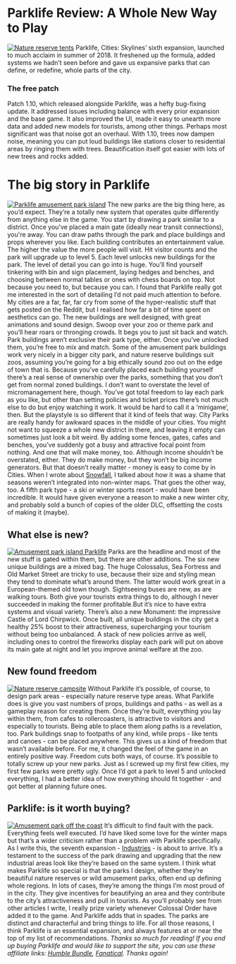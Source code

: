 # Parklife Review: A Whole New Way to Play

[![Nature reserve tents](https://www.lovecitiesskylines.com/wp-content/uploads/2018/10/nature-reserve-tents.jpg)](https://www.lovecitiesskylines.com/wp-content/uploads/2018/10/nature-reserve-tents.jpg)
Parklife, Cities: Skylines’ sixth expansion, launched to much acclaim in summer of 2018. It freshened up the formula, added systems we hadn’t seen before and gave us expansive parks that can define, or redefine, whole parts of the city.
### The free patch


Patch 1.10, which released alongside Parklife, was a hefty bug-fixing update. It addressed issues including balance with every prior expansion and the base game. It also improved the UI, made it easy to unearth more data and added new models for tourists, among other things.
Perhaps most significant was that noise got an overhaul. With 1.10, trees now dampen noise, meaning you can put loud buildings like stations closer to residential areas by ringing them with trees. Beautification itself got easier with lots of new trees and rocks added.
# The big story in Parklife


[![Parklife amusement park island](https://www.lovecitiesskylines.com/wp-content/uploads/2018/10/amusement-park-island-night.jpg)](https://www.lovecitiesskylines.com/wp-content/uploads/2018/10/amusement-park-island-night.jpg)
The new parks are the big thing here, as you’d expect. They’re a totally new system that operates quite differently from anything else in the game. You start by drawing a park similar to a district. Once you’ve placed a main gate (ideally near transit connections), you're away. You can draw paths through the park and place buildings and props wherever you like. 
Each building contributes an entertainment value. The higher the value the more people will visit. Hit visitor counts and the park will upgrade up to level 5. Each level unlocks new buildings for the park.
The level of detail you can go into is huge. You’ll find yourself tinkering with bin and sign placement, laying hedges and benches, and choosing between normal tables or ones with chess boards on top. Not because you need to, but because you can.
I found that Parklife really got me interested in the sort of detailing I’d not paid much attention to before. My cities are a far, far, far cry from some of the hyper-realistic stuff that gets posted on the Reddit, but I realised how far a bit of time spent on aesthetics can go.
The new buildings are well designed, with great animations and sound design. Swoop over your zoo or theme park and you’ll hear roars or thronging crowds. It begs you to just sit back and watch.
Park buildings aren’t exclusive their park type, either. Once you’ve unlocked them, you’re free to mix and match. Some of the amusement park buildings work very nicely in a bigger city park, and nature reserve buildings suit zoos, assuming you’re going for a big ethically sound zoo out on the edge of town that is.
Because you’ve carefully placed each building yourself there’s a real sense of ownership over the parks, something that you don’t get from normal zoned buildings.
I don’t want to overstate the level of micromanagement here, though. You’ve got total freedom to lay each park as you like, but other than setting policies and ticket prices there’s not much else to do but enjoy watching it work. It would be hard to call it a ‘minigame’, then. But the playstyle is so different that it kind of feels that way.
City Parks are really handy for awkward spaces in the middle of your cities. You might not want to squeeze a whole new district in there, and leaving it empty can sometimes just look a bit weird. By adding some fences, gates, cafes and benches, you’ve suddenly got a busy and attractive focal point from nothing. And one that will make money, too.
Although income shouldn’t be overstated, either. They do make money, but they won’t be big income generators. But that doesn’t really matter - money is easy to come by in Cities.
When I wrote about [Snowfall](https://www.lovecitiesskylines.com/snowfall-2018-review-worth-it/), I talked about how it was a shame that seasons weren’t integrated into non-winter maps. That goes the other way, too. A fifth park type - a ski or winter sports resort - would have been incredible. It would have given everyone a reason to make a new winter city, and probably sold a bunch of copies of the older DLC, offsetting the costs of making it (maybe).
## What else is new?


[![Amusement park island Parklife](https://www.lovecitiesskylines.com/wp-content/uploads/2018/10/amusement-park-island-day.jpg)](https://www.lovecitiesskylines.com/wp-content/uploads/2018/10/amusement-park-island-day.jpg)
Parks are the headline and most of the new stuff is gated within them, but there are other additions. The six new unique buildings are a mixed bag. The huge Colossalus, Sea Fortress and Old Market Street are tricky to use, because their size and styling mean they tend to dominate what’s around them. The latter would work great in a European-themed old town though.
Sightseeing buses are new, as are walking tours. Both give your tourists extra things to do, although I never succeeded in making the former profitable.But it’s nice to have extra systems and visual variety.
There’s also a new Monument: the impressive Castle of Lord Chirpwick. Once built, all unique buildings in the city get a healthy 25% boost to their attractiveness, supercharging your tourism without being too unbalanced.
A stack of new policies arrive as well, including ones to control the fireworks display each park will put on above its main gate at night and let you improve animal welfare at the zoo.
## New found freedom


[![Nature reserve campsite](https://www.lovecitiesskylines.com/wp-content/uploads/2018/10/nature-reserve-campsite.jpg)](https://www.lovecitiesskylines.com/wp-content/uploads/2018/10/nature-reserve-campsite.jpg)
Without Parklife it’s possible, of course, to design park areas - especially nature reserve type areas. What Parklife does is give you vast numbers of props, buildings and paths - as well as a gameplay reason for creating them.
Once they’re built, everything you lay within them, from cafes to rollercoasters, is attractive to visitors and especially to tourists. 
Being able to place them along paths is a revelation, too. Park buildings snap to footpaths of any kind, while props - like tents and canoes - can be placed anywhere. This gives us a kind of freedom that wasn’t available before. For me, it changed the feel of the game in an entirely positive way.
Freedom cuts both ways, of course. It’s possible to totally screw up your new parks. Just as I screwed up my first few cities, my first few parks were pretty ugly. Once I’d got a park to level 5 and unlocked everything, I had a better idea of how everything should fit together - and got better at planning future ones.
## Parklife: is it worth buying?


[![Amusement park off the coast](https://www.lovecitiesskylines.com/wp-content/uploads/2018/10/amusement-park-offshore.jpg)](https://www.lovecitiesskylines.com/wp-content/uploads/2018/10/amusement-park-offshore.jpg)
It’s difficult to find fault with the pack. Everything feels well executed. I’d have liked some love for the winter maps but that’s a wider criticism rather than a problem with Parklife specifically.
As I write this, the seventh expansion - [Industries](https://www.lovecitiesskylines.com/industries-expansion-preview/) - is about to arrive. It’s a testament to the success of the park drawing and upgrading that the new industrial areas look like they’re based on the same system.
I think what makes Parklife so special is that the parks I design, whether they’re beautiful nature reserves or wild amusement parks, often end up defining whole regions. In lots of cases, they’re among the things I’m most proud of in the city. They give incentives for beautifying an area and they contribute to the city’s attractiveness and pull in tourists. 
As you’ll probably see from other articles I write, I really prize variety whenever Colossal Order have added it to the game. And Parklife adds that in spades. The parks are distinct and characterful and bring things to life.
For all those reasons, I think Parklife is an essential expansion, and always features at or near the top of my list of recommendations.
*Thanks so much for reading! If you end up buying Parklife and would like to support the site, you can use these affiliate links: [Humble Bundle](https://www.humblebundle.com/store/cities-skylines-parklife?partner=twcb), [Fanatical](http://www.anrdoezrs.net/links/8883448/type/dlg/https://www.fanatical.com/en/dlc/cities-skylines-parklife). Thanks again!*
